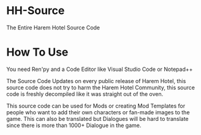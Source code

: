 # HH-Source
The Entire Harem Hotel Source Code

# How To Use
You need Ren'py and a Code Editor like Visual Studio Code or Notepad++

The Source Code Updates on every public release of Harem Hotel, this source code does not try to harm
the Harem Hotel Community, this source code is freshly decompiled like it was straight out of the oven.

This source code can be used for Mods or creating Mod Templates for people who want to add their own
characters or fan-made images to the game. This can also be translated but Dialogues will be hard
to translate since there is more than 1000+ Dialogue in the game.
